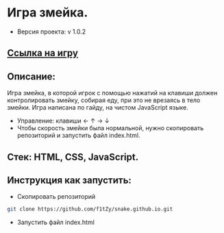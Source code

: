 # Игра змейка.

* Версия проекта: v 1.0.2

## [Ссылка на игру](https://f1tzy.github.io/snake.github.io/)

## Описание:
Игра змейка, в которой игрок с помощью нажатий на клавиши должен контролировать змейку, собирая еду, при это не врезаясь в тело змейки.
Игра написана по гайду, на чистом JavaScript языке.
* Управление: клавиши &larr; &uarr; &rarr; &darr;
* Чтобы скорость змейки была нормальной, нужно скопировать репозиторий и запустить файл index.html.

## Стек: HTML, CSS, JavaScript.

## Инструкция как запустить:
* Скопировать репозиторий 
```sh
git clone https://github.com/f1tZy/snake.github.io.git
```
* Запустить файл index.html
